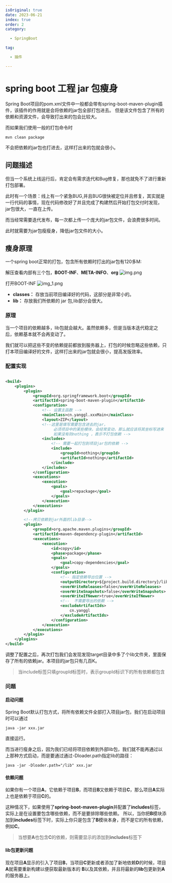 ```yaml
---
isOriginal: true
date: 2023-06-21
index: true
order: 2
category:

  - SpringBoot

tag:

  - 插件

---
```


# spring boot 工程 jar 包瘦身

Spring Boot项目的pom.xml文件中一般都会带有spring-boot-maven-plugin插件，该插件的作用就是会将依赖的jar包全部打包进去。
但是该文件包含了所有的依赖和资源文件，会导致打出来的包会比较大。

而如果我们使用一般的打包命令时

```shell
mvn clean package
```

不会把依赖的jar包也打进去，这样打出来的包就会很小。

<!-- more -->

## 问题描述

但当一个系统上线运行后，肯定会有需求迭代和Bug修复，那也就免不了进行重新打包部署。

此时有一个场景：线上有一个紧急BUG,并且BUG很快被定位并且修复，其实就是一行代码的事情，现在代码修改好了并且完成了构建然后开始打包交付时发现，jar包很大，一直在上传。

而当经常需要迭代发布，每一次都上传一个庞大的jar包文件，会浪费很多时间。

此时就需要为jar包瘦瘦身，降低jar包文件的大小。

## 瘦身原理

一个spring boot正常的打包，包含所有依赖时打出的jar包有120多M:

解压查看内部有三个包，**BOOT-INF**、**META-INFO**、**org**
![img.png](https://qiniu.yanggl.cn/image/20230621141023255.png)

打开BOOT-INF
![img_1.png](https://qiniu.yanggl.cn/image/20230621141102321.png)

- **classes：** 存放当前项目编译好的代码，这部分是非常小的。
- **lib：** 存放我们所依赖的 jar 包,lib部分会很大。

### 原理

当一个项目的依赖越多，lib包就会越大。虽然依赖多，但是当版本迭代稳定之后，依赖基本就不会再变动了。

我们就可以把这些不变的依赖提前都放到服务器上，打包的时候忽略这些依赖，只打本项目编译好的文件，这样打出来的jar包就会很小，提高发版效率。

### 配置实现

```xml

<build>
    <plugins>
        <plugin>
            <groupId>org.springframework.boot</groupId>
            <artifactId>spring-boot-maven-plugin</artifactId>
            <configuration>
                <!-- 设置主函数 -->
                <mainClass>cn.yanggl.xxxMain</mainClass>
                <layout>ZIP</layout>
                <!--这里是填写需要包含进去的jar，
                     必须项目中的某些模块，会经常变动，那么就应该将其坐标写进来
                     如果没有则nothing ，表示不打包依赖 -->
                <includes>
                    <!-- 需要一起打包到项目jar包的依赖 -->
                    <include>
                        <groupId>nothing</groupId>
                        <artifactId>nothing</artifactId>
                    </include>
                </includes>
            </configuration>
            <executions>
                <execution>
                    <goals>
                        <goal>repackage</goal>
                    </goals>
                </execution>
            </executions>
        </plugin>

        <!--拷贝依赖到jar外面的lib目录-->
        <plugin>
            <groupId>org.apache.maven.plugins</groupId>
            <artifactId>maven-dependency-plugin</artifactId>
            <executions>
                <execution>
                    <id>copy</id>
                    <phase>package</phase>
                    <goals>
                        <goal>copy-dependencies</goal>
                    </goals>
                    <configuration>
                        <!-- 指定依赖导出位置 -->
                        <outputDirectory>${project.build.directory}/lib</outputDirectory>
                        <overWriteReleases>false</overWriteReleases>
                        <overWriteSnapshots>false</overWriteSnapshots>
                        <overWriteIfNewer>true</overWriteIfNewer>
                        <!--  不需要导出的依赖 -->
                        <excludeArtifactIds>
                            cn.yanggl
                        </excludeArtifactIds>
                    </configuration>
                </execution>
            </executions>
        </plugin>
    </plugins>
</build>
```

调整了配置之后，再次打包我们会发现发现target目录中多了个lib文件夹，里面保存了所有的依赖jar。本项目的jar包只有几百K。

> 当include标签只填groupId标签时，表示groupId标识下的所有依赖都包含

### 问题

#### 启动问题

Spring Boot默认打包方式，将所有依赖文件全部打入项目jar包，我们在启动项目时可以通过

```shell
java -jar xxx.jar
```

直接运行。

而当进行瘦身之后，因为我们已经将项目依赖到外部lib包，我们就不能再通过以上那种方式启动，而是要通过通过-Dloader.path指定lib的路径：

```shell
java -jar -Dloader.path="/lib" xxx.jar
```

#### 依赖问题

如果你有一个项目**A**，它依赖于项目**B**，而项目**B**又依赖于项目**C**，那么项目**A**实际上也是依赖于项目**C**的。

这种情况下，如果使用了**spring-boot-maven-plugin**并配置了**includes**标签，实际上是在设置要包含哪些依赖，而不是要排除哪些依赖。
所以，当你把**B**模块添加到**includes**标签下时，实际上你只是包含了**B**模块本身，而不是它的所有依赖，例如**C**。

> 当想要**A**也包含**C**的依赖，则需要显示的添加到**includes**标签下

#### lib包更新问题

现在项目**A**显示的引入了项目**B**，当项目**C**更新或者添加了新地依赖**D**的时候，项目**A**就需要重新构建以便获取最新版本的
**B**以及其依赖，并且将最新的**lib**包更新到**A**的服务器上。

